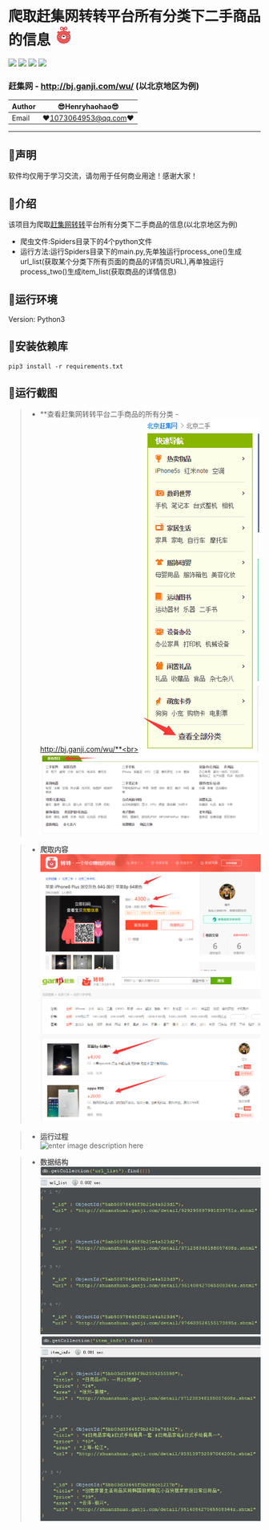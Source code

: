 爬取赶集网转转平台所有分类下二手商品的信息 ![enter image description here](Pic/logo.png)
===========================
![](https://img.shields.io/badge/Python-3.6.3-green.svg) ![](https://img.shields.io/badge/requests-2.18.4-green.svg) ![](https://img.shields.io/badge/pymongo-3.6.1-green.svg) ![](https://img.shields.io/badge/beautifulsoup4-4.6.3-green.svg)
### 赶集网 - http://bj.ganji.com/wu/ (以北京地区为例)
|Author|:sunglasses:Henryhaohao:sunglasses:|
|---|---
|Email|:hearts:1073064953@qq.com:hearts:

      
****
## :dolphin:声明
软件均仅用于学习交流，请勿用于任何商业用途！感谢大家！
## :dolphin:介绍
该项目为爬取[赶集网转转](http://bj.ganji.com/wu/)平台所有分类下二手商品的信息(以北京地区为例)
- 爬虫文件:Spiders目录下的4个python文件
- 运行方法:运行Spiders目录下的main.py,先单独运行process_one()生成url_list(获取某个分类下所有页面的商品的详情页URL),再单独运行process_two()生成item_list(获取商品的详情信息)
## :dolphin:运行环境
Version: Python3
## :dolphin:安装依赖库
```
pip3 install -r requirements.txt
```
## :dolphin:**运行截图**
> - **查看赶集网转转平台二手商品的所有分类 - http://bj.ganji.com/wu/**<br>
![enter image description here](Pic/sort.png)
![enter image description here](Pic/all_sort.png)

> - **爬取内容**<br>
![enter image description here](Pic/content_1.png)
![enter image description here](Pic/content_2.png)

> - **运行过程**<br>
![enter image description here](Pic/run.gif)

> - **数据结构**<br>
![enter image description here](Pic/url_list.jpg)
![enter image description here](Pic/item_info.jpg)


